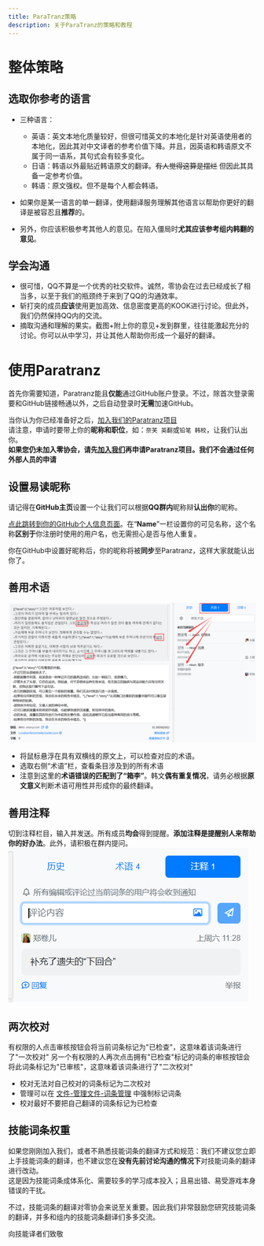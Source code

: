 ```yaml
---
title: ParaTranz策略
description: 关于ParaTranz的策略和教程
---
```


# 整体策略

## 选取你参考的语言

- 三种语言：
  - 英语：英文本地化质量较好，但很可惜英文的本地化是针对英语使用者的本地化，因此其对中文译者的参考价值下降。并且，因英语和韩语原文不属于同一语系，其句式会有较多变化。
  - 日语：韩语以外最贴近韩语原文的翻译。~~有人觉得这算是摆烂~~ 但因此其具备一定参考价值。
  - 韩语：原文强权。但不是每个人都会韩语。
  
- 如果你是某一语言的单一翻译，使用翻译服务理解其他语言以帮助你更好的翻译是被容忍且**推荐**的。

- 另外，你应该积极参考其他人的意见。在陷入僵局时**尤其应该参考组内韩翻的意见**。

## 学会沟通

- 很可惜，QQ不算是一个优秀的社交软件。诚然，零协会在过去已经成长了相当多，以至于我们的瓶颈终于来到了QQ的沟通效率。
- 斩打突的成员**应该**使用更加高效、信息密度更高的KOOK进行讨论。但此外，我们仍然保持QQ内的交流。
- 摘取沟通和理解的果实。截图+附上你的意见+发到群里，往往能激起充分的讨论。你可以从中学习，并让其他人帮助你形成一个最好的翻译。

# 使用Paratranz

首先你需要知道，Paratranz能且**仅能**通过GitHub账户登录。不过，除首次登录需要和GitHub链接畅通以外，之后自动登录时**无需**加速GitHub。

当你认为你已经准备好之后，[加入我们的Paratranz项目](https://paratranz.cn/projects/6860)  
请注意，申请时要带上你的**昵称和职位**，如：`奈芙 英翻`或`铅笔 韩校`，让我们认出你。  
**如果您仍未加入零协会，请先[加入我们](https://www.zeroasso.top/docs/joinus)再申请Paratranz项目。我们不会通过任何外部人员的申请**

## 设置易读昵称
请记得在**GitHub主页**设置一个让我们可以根据**QQ群内**昵称辩**认出你**的昵称。

[点此跳转到你的GitHub个人信息页面](https://github.com/settings/profile)。在“**Name**”一栏设置你的可见名称，这个名称**区别于**你注册时使用的用户名，也无需担心是否与他人重复。

你在GitHub中设置好昵称后，你的昵称将被**同步**至Paratranz，这样大家就能认出你了。

## 善用术语
![FOLUE092P3KG @6J6_JD342](/img/page/7218df9a-6738-4f41-ad96-6e08afc90254.png)
- 将鼠标悬浮在具有双横线的原文上，可以检查对应的术语。
- 选取右侧“术语”栏，查看条目涉及到的所有术语
- 注意到这里的**术语错误的匹配到了“箱李”**。韩文**偶有重复情况**，请务必根据**原文意义**判断术语可用性并形成你的最终翻译。

## 善用注释
切到注释栏目，输入并发送。所有成员**均会**得到提醒。**添加注释是提醒别人来帮助你的好办法**。此外，请积极在群内提问。
![image](/img/page/06c74089-c47f-43dd-8384-84f0ed112b71.png)

## 两次校对
有权限的人点击审核按钮会将当前词条标记为"已检查"，这意味着该词条进行了"一次校对"
另一个有权限的人再次点击拥有"已检查"标记的词条的审核按钮会将此词条标记为"已审核"，这意味着该词条进行了"二次校对"
- 校对无法对自己校对的词条标记为二次校对
- 管理可以在 [文件-管理文件-词条管理](https://paratranz.cn/projects/6860/settings/strings) 中强制标记词条
- 校对最好不要把自己翻译的词条标记为已检查

## 技能词条权重

如果您刚刚加入我们，或者不熟悉技能词条的翻译方式和规范：我们不建议您立即上手技能词条的翻译，也不建议您在**没有先前讨论沟通的情况下**对技能词条的翻译进行改动。  
这是因为技能词条成体系化、需要较多的学习成本投入；且易出错、易受游戏本身错误的干扰。

不过，技能词条的翻译对零协会来说至关重要。因此我们非常鼓励您研究技能词条的翻译，并多和组内的技能词条翻译们多多交流。

向技能译者们致敬
